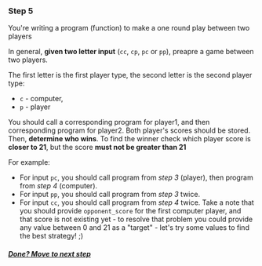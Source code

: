 ### Step 5

You're writing a program (function) to make a one round play between two players

In general, __given two letter input__ (```cc```, ```cp```, ```pc``` or ```pp```), preapre a game between two players.

The first letter is the first player type, the second letter is the second player type:
* `c` - computer, 
* `p` - player

You should call a corresponding program for player1, and then corresponding program for player2. Both player's scores should be stored. Then, __determine who wins__. To find the winner check which player score is __closer to 21__, but the score __must not be greater than 21__

For example:
* For input ```pc```, you should call program from _step 3_ (player), then program from _step 4_ (computer).
* For input ```pp```, you should call program from _step 3_ twice.
* For input ```cc```, you should call program from _step 4_ twice. Take a note that you should provide `opponent_score` for the first computer player, and that score is not existing yet - to resolve that problem you could provide any value between 0 and 21 as a "target" - let's try some values to find the best strategy! ;)

##### [Done? Move to next step](step6.md)
 
